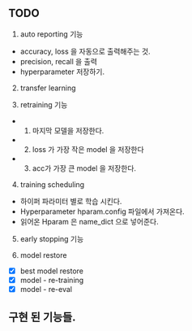## TODO
1. auto reporting 기능
 - accuracy, loss 을 자동으로 출력해주는 것.
 - precision, recall 을 출력
 - hyperparameter 저장하기.

2. transfer learning

3. retraining 기능
 - 1. 마지막 모델을 저장한다.
 - 2. loss 가 가장 작은 model 을 저장한다
 - 3. acc가 가장 큰 model 을 저장한다.

4. training scheduling
 - 하이퍼 파라미터 별로 학습 시킨다.
  - Hyperparameter hparam.config 파일에서 가져온다.
   - 읽어온 Hparam 은 name_dict 으로 넣어준다.

5. early stopping 기능


6. model restore
 - [x] best model restore
 - [x] model - re-training
 - [x] model - re-eval

##  구현 된 기능들.


